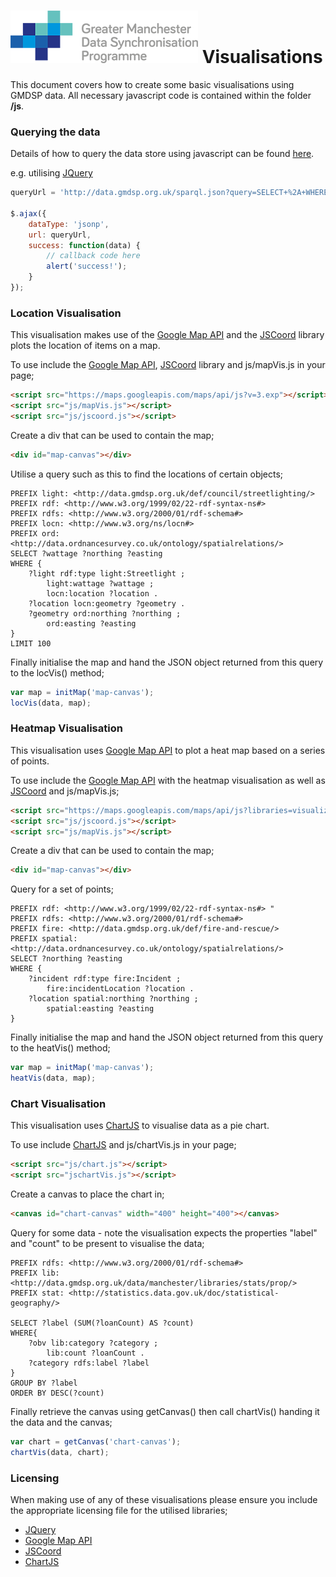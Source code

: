 # ![alt text](https://github.com/GMDSP-Linked-Data/PhaseTwo/blob/master/Visualisations/img/logo.png "GMDSP") Visualisations

This document covers how to create some basic visualisations using GMDSP data. All necessary javascript code is contained within the folder **/js**.

### Querying the data
Details of how to query the data store using javascript can be found [here](http://data.gmdsp.org.uk/docs#json-p).

e.g. utilising [JQuery](http://jquery.com/)
```javascript
queryUrl = 'http://data.gmdsp.org.uk/sparql.json?query=SELECT+%2A+WHERE+%7B%3Fs+%3Fp+%3Fo%7D+LIMIT+10'

$.ajax({
	dataType: 'jsonp',
	url: queryUrl,
	success: function(data) {
		// callback code here
		alert('success!');
	}
});
```

### Location Visualisation
This visualisation makes use of the [Google Map API](https://developers.google.com/maps/) and the [JSCoord](http://www.jstott.me.uk/jscoord/) library plots the location of items on a map.

To use include the [Google Map API](https://developers.google.com/maps/), [JSCoord](http://www.jstott.me.uk/jscoord/) library and js/mapVis.js in your page;
```html
<script src="https://maps.googleapis.com/maps/api/js?v=3.exp"></script>
<script src="js/mapVis.js"></script>
<script src="js/jscoord.js"></script>
```

Create a div that can be used to contain the map;
```html
<div id="map-canvas"></div>
```

Utilise a query such as this to find the locations of certain objects;
```sparql
PREFIX light: <http://data.gmdsp.org.uk/def/council/streetlighting/>
PREFIX rdf: <http://www.w3.org/1999/02/22-rdf-syntax-ns#>
PREFIX rdfs: <http://www.w3.org/2000/01/rdf-schema#>
PREFIX locn: <http://www.w3.org/ns/locn#>
PREFIX ord: <http://data.ordnancesurvey.co.uk/ontology/spatialrelations/>
SELECT ?wattage ?northing ?easting
WHERE {
	?light rdf:type light:Streetlight ;
		light:wattage ?wattage ;
		locn:location ?location .
	?location locn:geometry ?geometry .
	?geometry ord:northing ?northing ;
		ord:easting ?easting
}
LIMIT 100
```

Finally initialise the map and hand the JSON object returned from this query to the locVis() method;
```javascript
var map = initMap('map-canvas');
locVis(data, map);
```

### Heatmap Visualisation
This visualisation uses [Google Map API](https://developers.google.com/maps/) to plot a heat map based on a series of points.

To use include the [Google Map API](https://developers.google.com/maps/) with the heatmap visualisation as well as [JSCoord](http://www.jstott.me.uk/jscoord/) and js/mapVis.js;
```html
<script src="https://maps.googleapis.com/maps/api/js?libraries=visualization&sensor=true_or_false"></script>
<script src="js/jscoord.js"></script>
<script src="js/mapVis.js"></script>
```

Create a div that can be used to contain the map;
```html
<div id="map-canvas"></div>
```

Query for a set of points;
```sparql
PREFIX rdf: <http://www.w3.org/1999/02/22-rdf-syntax-ns#> "
PREFIX rdfs: <http://www.w3.org/2000/01/rdf-schema#>
PREFIX fire: <http://data.gmdsp.org.uk/def/fire-and-rescue/>
PREFIX spatial: <http://data.ordnancesurvey.co.uk/ontology/spatialrelations/>
SELECT ?northing ?easting
WHERE {
	?incident rdf:type fire:Incident ;
		fire:incidentLocation ?location .
	?location spatial:northing ?northing ;
		spatial:easting ?easting
}
```

Finally initialise the map and hand the JSON object returned from this query to the heatVis() method;
```javascript
var map = initMap('map-canvas');
heatVis(data, map);
```

### Chart Visualisation
This visualisation uses [ChartJS](http://www.chartjs.org/) to visualise data as a pie chart.

To use include [ChartJS](http://www.chartjs.org/) and js/chartVis.js in your page;
```html
<script src="js/chart.js"></script>
<script src="jschartVis.js"></script>
```

Create a canvas to place the chart in;
```html
<canvas id="chart-canvas" width="400" height="400"></canvas>
```

Query for some data - note the visualisation expects the properties "label" and "count" to be present to visualise the data;
```
PREFIX rdfs: <http://www.w3.org/2000/01/rdf-schema#>
PREFIX lib: <http://data.gmdsp.org.uk/data/manchester/libraries/stats/prop/>
PREFIX stat: <http://statistics.data.gov.uk/doc/statistical-geography/>

SELECT ?label (SUM(?loanCount) AS ?count)
WHERE{
	?obv lib:category ?category ;
		lib:count ?loanCount .
	?category rdfs:label ?label
}
GROUP BY ?label
ORDER BY DESC(?count)
```

Finally retrieve the canvas using getCanvas() then call chartVis() handing it the data and the canvas;
```javascript
var chart = getCanvas('chart-canvas');
chartVis(data, chart);
```

### Licensing
When making use of any of these visualisations please ensure you include the appropriate licensing file for the utilised libraries;
* [JQuery](http://jquery.com/)
* [Google Map API](https://developers.google.com/maps/)
* [JSCoord](http://www.jstott.me.uk/jscoord/)
* [ChartJS](http://www.chartjs.org/)